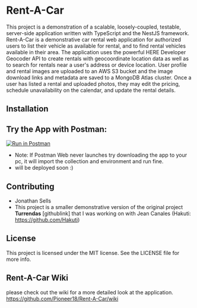 # Rent-A-Car
This project is a demonstration of a scalable, loosely-coupled, testable, server-side application written with TypeScript and the NestJS framework. Rent-A-Car is a demonstrative car rental web application for authorized users to list their vehicle as available for rental, and to find rental vehicles available in their area. The application uses the powerful HERE Developer Geocoder API to create rentals with geocoordinate location data as well as to search for rentals near a user's address or device location. User profile and rental images are uploaded to an AWS S3 bucket and the image download links and metadata are saved to a MongoDB Atlas cluster. Once a user has listed a rental and uploaded photos, they may edit the pricing, schedule unavailability on the calendar, and update the rental details.

## Installation


## Try the App with Postman:
[![Run in Postman](https://run.pstmn.io/button.svg)](https://god.postman.co/run-collection/d687e602b7ebb63c6883#?env%5BRent-A-Car%5D=W3sia2V5IjoiYmFzZV91cmwiLCJ2YWx1ZSI6Imh0dHA6Ly9sb2NhbGhvc3Q6MzAwMCIsImVuYWJsZWQiOnRydWV9LHsia2V5IjoiUmVzZXRfVG9rZW4iLCJ2YWx1ZSI6IiIsImVuYWJsZWQiOnRydWV9LHsia2V5IjoiY29va2llIiwidmFsdWUiOiIiLCJlbmFibGVkIjp0cnVlfV0=)
* Note: If Postman Web never launches try downloading the app to your pc, it will import the collection and environment and run fine. 
* will be deployed soon :)

## Contributing
- Jonathan Sells
- This project is a smaller demonstrative version of the original project **Turrendas** [githublink] that I was working on with Jean Canales (Hakuti: https://github.com/Hakuti)

## License
This project is licensed under the MIT license. See the LICENSE file for more info.

## Rent-A-Car Wiki
please check out the wiki for a more detailed look at the application.
https://github.com/Pioneer18/Rent-A-Car/wiki



